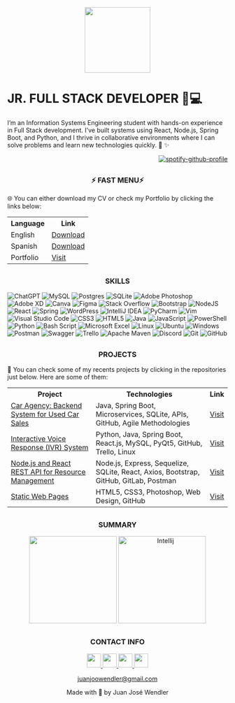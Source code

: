 <div id="header" align="center">
  <img src="https://media2.giphy.com/media/v1.Y2lkPTc5MGI3NjExNGxsNzc3dXdibnVleHp3a21raXNzOHhkcXpyYjRuZTkyY2dsNHNzNiZlcD12MV9pbnRlcm5hbF9naWZfYnlfaWQmY3Q9cw/elMZLkey6is1lRtI7t/giphy.webp" width="150"/>
</div>

<h1>JR. FULL STACK DEVELOPER 🎨💻</h1>


I’m an Information Systems Engineering student with hands-on experience in Full Stack development. I’ve built systems using React, Node.js, Spring Boot, and Python, and I thrive in collaborative environments where I can solve problems and learn new technologies quickly. 🚀 ✨

<div align="end">

[![spotify-github-profile](https://spotify-github-profile.kittinanx.com/api/view?uid=juanjoowendler&cover_image=true&theme=natemoo-re&show_offline=false&background_color=121212&interchange=true&bar_color=53b14f&bar_color_cover=false)](https://spotify-github-profile.kittinanx.com/api/view?uid=juanjoowendler&redirect=true)
  
</div>

<h2 align="center"></h2>
<h3 align="center">⚡ FAST MENU⚡</h3>

🌐 You can either download my CV or check my Portfolio by clicking the links below:

<div align="center">
  <table>
    <tr>
      <th><strong>Language</strong></th>
      <th><strong>Link</strong></th>
    </tr>
    <tr>
      <td>English</td>
      <td><a href="https://drive.google.com/file/d/1_Jot4-9m3mQHIYmm-NK6PKLEuWhwazV-/view?usp=sharing">Download</a></td>
    </tr>
    <tr>
      <td>Spanish</td>
      <td><a href="https://drive.google.com/file/d/11Cm4EB7LTpWdAKsd6B0gqdGy5UXpvxrt/view?usp=sharing">Download</a></td>
    </tr>
    <tr>
      <td>Portfolio</td>
      <td><a href="https://portfoliojjw.vercel.app/">Visit</a></td>
    </tr>
  </table>
</div>



<h2 align="center"></h2>
<h3 align="center">SKILLS</h3>

![ChatGPT](https://img.shields.io/badge/chatGPT-74aa9c?style=for-the-badge&logo=openai&logoColor=white) ![MySQL](https://img.shields.io/badge/mysql-4479A1.svg?style=for-the-badge&logo=mysql&logoColor=white) ![Postgres](https://img.shields.io/badge/postgres-%23316192.svg?style=for-the-badge&logo=postgresql&logoColor=white) ![SQLite](https://img.shields.io/badge/sqlite-%2307405e.svg?style=for-the-badge&logo=sqlite&logoColor=white) ![Adobe Photoshop](https://img.shields.io/badge/adobe%20photoshop-%2331A8FF.svg?style=for-the-badge&logo=adobe%20photoshop&logoColor=white) ![Adobe XD](https://img.shields.io/badge/Adobe%20XD-470137?style=for-the-badge&logo=Adobe%20XD&logoColor=#FF61F6) ![Canva](https://img.shields.io/badge/Canva-%2300C4CC.svg?style=for-the-badge&logo=Canva&logoColor=white) ![Figma](https://img.shields.io/badge/figma-%23F24E1E.svg?style=for-the-badge&logo=figma&logoColor=white) ![Stack Overflow](https://img.shields.io/badge/-Stackoverflow-FE7A16?style=for-the-badge&logo=stack-overflow&logoColor=white) ![Bootstrap](https://img.shields.io/badge/bootstrap-%238511FA.svg?style=for-the-badge&logo=bootstrap&logoColor=white) ![NodeJS](https://img.shields.io/badge/node.js-6DA55F?style=for-the-badge&logo=node.js&logoColor=white) ![React](https://img.shields.io/badge/react-%2320232a.svg?style=for-the-badge&logo=react&logoColor=%2361DAFB) ![Spring](https://img.shields.io/badge/spring-%236DB33F.svg?style=for-the-badge&logo=spring&logoColor=white) ![WordPress](https://img.shields.io/badge/WordPress-%23117AC9.svg?style=for-the-badge&logo=WordPress&logoColor=white) ![IntelliJ IDEA](https://img.shields.io/badge/IntelliJIDEA-000000.svg?style=for-the-badge&logo=intellij-idea&logoColor=white) ![PyCharm](https://img.shields.io/badge/pycharm-143?style=for-the-badge&logo=pycharm&logoColor=black&color=black&labelColor=green) ![Vim](https://img.shields.io/badge/VIM-%2311AB00.svg?style=for-the-badge&logo=vim&logoColor=white) ![Visual Studio Code](https://img.shields.io/badge/Visual%20Studio%20Code-0078d7.svg?style=for-the-badge&logo=visual-studio-code&logoColor=white) ![CSS3](https://img.shields.io/badge/css3-%231572B6.svg?style=for-the-badge&logo=css3&logoColor=white) ![HTML5](https://img.shields.io/badge/html5-%23E34F26.svg?style=for-the-badge&logo=html5&logoColor=white) ![Java](https://img.shields.io/badge/java-%23ED8B00.svg?style=for-the-badge&logo=openjdk&logoColor=white) ![JavaScript](https://img.shields.io/badge/javascript-%23323330.svg?style=for-the-badge&logo=javascript&logoColor=%23F7DF1E) ![PowerShell](https://img.shields.io/badge/PowerShell-%235391FE.svg?style=for-the-badge&logo=powershell&logoColor=white) ![Python](https://img.shields.io/badge/python-3670A0?style=for-the-badge&logo=python&logoColor=ffdd54) ![Bash Script](https://img.shields.io/badge/bash_script-%23121011.svg?style=for-the-badge&logo=gnu-bash&logoColor=white)  ![Microsoft Excel](https://img.shields.io/badge/Microsoft_Excel-217346?style=for-the-badge&logo=microsoft-excel&logoColor=white) ![Linux](https://img.shields.io/badge/Linux-FCC624?style=for-the-badge&logo=linux&logoColor=black) ![Ubuntu](https://img.shields.io/badge/Ubuntu-E95420?style=for-the-badge&logo=ubuntu&logoColor=white) ![Windows](https://img.shields.io/badge/Windows-0078D6?style=for-the-badge&logo=windows&logoColor=white) ![Postman](https://img.shields.io/badge/Postman-FF6C37?style=for-the-badge&logo=postman&logoColor=white) ![Swagger](https://img.shields.io/badge/-Swagger-%23Clojure?style=for-the-badge&logo=swagger&logoColor=white) ![Trello](https://img.shields.io/badge/Trello-%23026AA7.svg?style=for-the-badge&logo=Trello&logoColor=white) ![Apache Maven](https://img.shields.io/badge/Apache%20Maven-C71A36?style=for-the-badge&logo=Apache%20Maven&logoColor=white) ![Discord](https://img.shields.io/badge/Discord-%235865F2.svg?style=for-the-badge&logo=discord&logoColor=white) ![Git](https://img.shields.io/badge/git-%23F05033.svg?style=for-the-badge&logo=git&logoColor=white) ![GitHub](https://img.shields.io/badge/github-%23121011.svg?style=for-the-badge&logo=github&logoColor=white)

<h2 align="center"></h2>
<h3 align="center">PROJECTS</h3>

📂 You can check some of my recents projects by clicking in the repositories just below. Here are some of them:

<div align="center">
  <table>
    <tr>
      <th><strong>Project</strong></th>
      <th><strong>Technologies</strong></th>
      <th><strong>Link</strong></th>
    </tr>
    <tr>
      <td><a href="https://github.com/juanjoowendler/car-agency">Car Agency: Backend System for Used Car Sales</a></td>
      <td>Java, Spring Boot, Microservices, SQLite, APIs, GitHub, Agile Methodologies</td>
      <td><a href="https://github.com/juanjoowendler/car-agency">Visit</a></td>
    </tr>
    <tr>
      <td><a href="https://github.com/juanjoowendler/utn-project-IVR-System">Interactive Voice Response (IVR) System</a></td>
      <td>Python, Java, Spring Boot, React.js, MySQL, PyQt5, GitHub, Trello, Linux</td>
      <td><a href="https://github.com/juanjoowendler/utn-project-IVR-System">Visit</a></td>
    </tr>
    <tr>
      <td><a href="https://github.com/juanjoowendler/utn-project-utnflix">Node.js and React REST API for Resource Management</a></td>
      <td>Node.js, Express, Sequelize, SQLite, React, Axios, Bootstrap, GitHub, GitLab, Postman</td>
      <td><a href="https://github.com/juanjoowendler/utn-project-utnflix">Visit</a></td>
    </tr>
    <tr>
      <td><a href="https://github.com/juanjoowendler/colinas-cabins">Static Web Pages</a></td>
      <td>HTML5, CSS3, Photoshop, Web Design, GitHub</td>
      <td><a href="https://github.com/juanjoowendler/colinas-cabins">Visit</a></td>
    </tr>
  </table>
</div>

<h2 align="center"></h2>
<h3 align="center">SUMMARY</h3>

  <p align="center">
        <img src="https://github-readme-stats.vercel.app/api?username=juanjoowendler&include_all_commits=true&show_icons=true&theme=radical" height="200">
        <img src="https://github-readme-stats.vercel.app/api/top-langs/?username=juanjoowendler&layout=compact&hide=css&theme=radical" alt="Intellij" height="200">
  </p>


<h2 align="center"></h2>
<h3 align="center">CONTACT INFO</h3>

<p align="center"> <a href="https://discord.com/users/_juanjoowendler" target="_blank" rel="noreferrer"> <picture> <source media="(prefers-color-scheme: dark)" srcset="https://raw.githubusercontent.com/danielcranney/readme-generator/main/public/icons/socials/discord-dark.svg" /> <source media="(prefers-color-scheme: light)" srcset="https://raw.githubusercontent.com/danielcranney/readme-generator/main/public/icons/socials/discord.svg" /> <img src="https://raw.githubusercontent.com/danielcranney/readme-generator/main/public/icons/socials/discord.svg" width="32" height="32" /> </picture> </a> <a href="http://www.instagram.com/_juanjoowendler" target="_blank" rel="noreferrer"> <picture> <source media="(prefers-color-scheme: dark)" srcset="https://raw.githubusercontent.com/danielcranney/readme-generator/main/public/icons/socials/instagram-dark.svg" /> <source media="(prefers-color-scheme: light)" srcset="https://raw.githubusercontent.com/danielcranney/readme-generator/main/public/icons/socials/instagram.svg" /> <img src="https://raw.githubusercontent.com/danielcranney/readme-generator/main/public/icons/socials/instagram.svg" width="32" height="32" /> </picture> </a> <a href="https://www.linkedin.com/in/juan-josé-wendler-829145247/" target="_blank" rel="noreferrer"> <picture> <source media="(prefers-color-scheme: dark)" srcset="https://raw.githubusercontent.com/danielcranney/readme-generator/main/public/icons/socials/linkedin-dark.svg" /> <source media="(prefers-color-scheme: light)" srcset="https://raw.githubusercontent.com/danielcranney/readme-generator/main/public/icons/socials/linkedin.svg" /> <img src="https://raw.githubusercontent.com/danielcranney/readme-generator/main/public/icons/socials/linkedin.svg" width="32" height="32" /> </picture> </a> <a href="https://www.x.com/_juanjoowendler" target="_blank" rel="noreferrer"> <picture> <source media="(prefers-color-scheme: dark)" srcset="https://raw.githubusercontent.com/danielcranney/readme-generator/main/public/icons/socials/twitter-dark.svg" /> <source media="(prefers-color-scheme: light)" srcset="https://raw.githubusercontent.com/danielcranney/readme-generator/main/public/icons/socials/twitter.svg" /> <img src="https://raw.githubusercontent.com/danielcranney/readme-generator/main/public/icons/socials/twitter.svg" width="32" height="32" /> </picture> </a>

  <div align="center">
  <a href="mailto:juanjoowendler@gmail.com">juanjoowendler@gmail.com</a>
</div>
</p>

 
<p align="center">Made with 💖 by Juan José Wendler</p>
